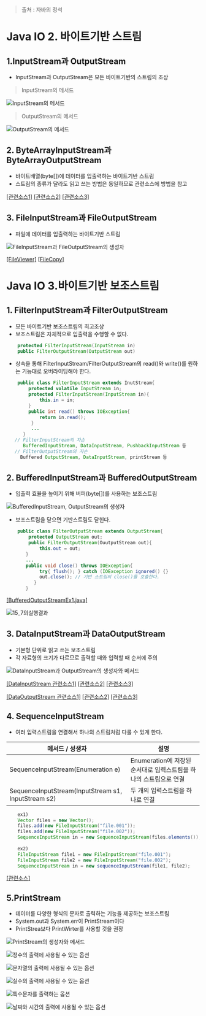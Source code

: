> 출처 : 자바의 정석

# Java IO 2. 바이트기반 스트림
## 1.InputStream과 OutputStream
* InputStream과 OutputStream은 모든 바이트기반의 스트림의 조상
> InputStream의 메서드

![InputStream의 메서드](https://github.com/HaeSeongPark/TIL/blob/master/img/Java/InputStream%EC%9D%98%20%EB%A9%94%EC%84%9C%EB%93%9C.png)

> OutputStream의 메서드

![OutputStream의 메서드](https://github.com/HaeSeongPark/TIL/blob/master/img/Java/OutputStream%EC%9D%98%20%EB%A9%94%EC%84%9C%EB%93%9C.png)

## 2. ByteArrayInputStream과 ByteArrayOutputStream
* 바이트배열(byte[])에 데이터를 입출력하는 바이트기반 스트림
* 스트림의 종류가 달라도 읽고 쓰는 방법은 동일하므로 관련소스에 방법을 참고

[[관련소스1]](https://github.com/HaeSeongPark/TIL/blob/master/JavaStudySource/src/ch15/IOEx1.java)
[[관련소스2]](https://github.com/HaeSeongPark/TIL/blob/master/JavaStudySource/src/ch15/IOEx2.java)
[[관련소스3]](https://github.com/HaeSeongPark/TIL/blob/master/JavaStudySource/src/ch15/IOEx3.java)

## 3. FileInputStream과 FileOutputStream
* 파일에 데이터를 입출력하는 바이트기반 스트림

![FileInputStream과 FileOutputStream의 생성자](https://github.com/HaeSeongPark/TIL/blob/master/img/Java/FileInputStream%EA%B3%BC%20FileOutputStream%EC%9D%98%20%EC%83%9D%EC%84%B1%EC%9E%90.png)

[[FileViewer]](https://github.com/HaeSeongPark/TIL/blob/master/JavaStudySource/src/ch15/FileViewer.java)
[[FileCopy]](https://github.com/HaeSeongPark/TIL/blob/master/JavaStudySource/src/ch15/FileCopy.java)

# Java IO 3.바이트기반 보조스트림
## 1. FilterInputStream과 FilterOutputStream
* 모든 바이트기반 보조스트림의 최고조상
* 보조스트림은 자체적으로 입출력을 수행할 수 없다.
```java
	protected FilterInputStream(InputStream in)
    public FilterOutputStream(OutputStream out)
```
* 상속을 통해 FilterInputStream/FilterOutputStream의 read()와 write()를 원하는 기능대로 오버라이딩해야 한다.
```java
	public class FilterInputStream extends InutStream{
    	protected volatile InputStream in;
        protected FilterInputStream(InputStream in){
        	this.in = in;
        }
        public int read() throws IOException{
        	return in.read();
         }
         ...
      }
   // FilterInputStream의 자손
      BufferedInputStream, DataInputStream, PushbackInputStream 등
   // FilterOutputStream의 자손
     Buffered OutputStream, DataInputStream, printStream 등
```

## 2. BufferedInputStream과 BufferedOutputStream
* 입출력 효율을 높이기 위해 버퍼(byte[])를 사용하는 보조스트림

![BufferedInputStream, OutputStream의 생성자](https://github.com/HaeSeongPark/TIL/blob/master/img/Java/BufferedInputStream%2C%20OutputStream%EC%9D%98%20%EC%83%9D%EC%84%B1%EC%9E%90.png)

* 보조스트림을 닫으면 기반스트림도 닫힌다.
```java
	public class FilterOutputStream extends OutputStream{
    	protected OutputStream out;
        public FilterOutputStream(OuutputStream out){
        	this.out = out;
       }
       ...
       public void close() throws IOException{
       		try{ flush(); } catch (IOException ignored() {}
            out.close(); // 기반 스트림의 close()를 호출한다.
          }
       }
```
[[BufferedOutputStreamEx1.java]](https://github.com/HaeSeongPark/TIL/blob/master/JavaStudySource/src/ch15/BufferedOutputStreamEx1.java)

![15_7의실행결과](https://github.com/HaeSeongPark/TIL/blob/master/img/Java/15_7%EC%9D%98%EC%8B%A4%ED%96%89%EA%B2%B0%EA%B3%BC.png)

## 3. DataInputStream과 DataOutputStream
* 기본형 단위로 읽고 쓰는 보조스트림
* 각 자료형의 크기가 다르므로 출력할 때와 입력할 때 순서에 주의

![DataInputStream과 OutputStream의 생성자와 메서드](https://github.com/HaeSeongPark/TIL/blob/master/img/Java/DataInputStream%EA%B3%BC%20OutputStream%EC%9D%98%20%EC%83%9D%EC%84%B1%EC%9E%90%EC%99%80%20%EB%A9%94%EC%84%9C%EB%93%9C.png)

[[DataInputStream 관련소스1]](https://github.com/HaeSeongPark/TIL/blob/master/JavaStudySource/src/ch15/DataInputStreamEx1.java)
[[관련소스2]](https://github.com/HaeSeongPark/TIL/blob/master/JavaStudySource/src/ch15/DataInputStreamEx2.java)
[[관련소스3]](https://github.com/HaeSeongPark/TIL/blob/master/JavaStudySource/src/ch15/DataInputStreamEx3.java)

[[DataOutputStream 관련소스1]](https://github.com/HaeSeongPark/TIL/blob/master/JavaStudySource/src/ch15/DataOutputStreamEx1.java)
[[관련소스2]](https://github.com/HaeSeongPark/TIL/blob/master/JavaStudySource/src/ch15/DataOutputStreamEx2.java)
[[관련소스3]](https://github.com/HaeSeongPark/TIL/blob/master/JavaStudySource/src/ch15/DataOutputStreamEx3.java)

## 4. SequenceInputStream
* 여러 입력스트림을 연결해서 하나의 스트림처럼 다룰 수 있게 한다.

메서드 / 성생자 | 설명
------------ | -------------
SequenceInputStream(Enumeration e)| Enumeration에 저장된 순서대로 입력스트림을 하나의 스트림으로 연결
SequenceInputStream(InputStream s1, InputStream s2) | 두 개의 입력스트림을 하나로 연결

```java
	ex1)
    Vector files = new Vector();
    files.add(new FileInputStream("file.001"));
    files.add(new FileInputStream("file.002"));
    SequenceInputStream in = new SequenceInputStream(files.elements());
    
    ex2)
    FileInputStream file1 = new FileInputStream("file.001");
    FileInputStream file2 = new FileInputStream("file.002");
    SequenceInputStream in = new sequenceInputStream(file1, file2);
```

[[관련소스]](https://github.com/HaeSeongPark/TIL/blob/master/JavaStudySource/src/ch15/SequenceInputStreamEx.java)

## 5.PrintStream
* 데이터를 다양한 형식의 문자로 출력하는 기능을 제공하는 보조스트림
* System.out과 System.err이 PrintStream이다
* PrintStrea보다 PrintWirter를 사용할 것을 권장

![PrintStream의 생성자와 메서드](https://github.com/HaeSeongPark/TIL/blob/master/img/Java/PrintStream%EC%9D%98%20%EC%83%9D%EC%84%B1%EC%9E%90%EC%99%80%20%EB%A9%94%EC%84%9C%EB%93%9C.png)

![정수의 출력에 사용될 수 있는 옵션](https://github.com/HaeSeongPark/TIL/blob/master/img/Java/%EC%A0%95%EC%88%98%EC%9D%98%20%EC%B6%9C%EB%A0%A5%EC%97%90%20%EC%82%AC%EC%9A%A9%EB%90%A0%20%EC%88%98%20%EC%9E%88%EB%8A%94%20%EC%98%B5%EC%85%98.png)

![문자열의 출력에 사용될 수 있는 옵션](https://github.com/HaeSeongPark/TIL/blob/master/img/Java/%EB%AC%B8%EC%9E%90%EC%97%B4%20%EC%B6%9C%EB%A0%A5%EC%97%90%20%EC%82%AC%EC%9A%A9%EB%90%A0%20%EC%88%98%20%EC%9E%88%EB%8A%94%20%EC%98%B5%EC%85%98.png)

![실수의 출력에 사용될 수 있는 옵션](https://github.com/HaeSeongPark/TIL/blob/master/img/Java/%EC%8B%A4%EC%88%98%EC%9D%98%20%EC%B6%9C%EB%A0%A5%EC%97%90%20%EC%82%AC%EC%9A%A9%EB%90%A0%20%EC%88%98%20%EC%9E%88%EB%8A%94%20%EC%98%B5%EC%85%98.png)

![특수문자를 출력하는 옵션](https://github.com/HaeSeongPark/TIL/blob/master/img/Java/%ED%8A%B9%EC%88%98%EB%AC%B8%EC%9E%90%EB%A5%BC%20%EC%B6%9C%EB%A0%A5%ED%95%98%EB%8A%94%20%EC%98%B5%EC%85%98.png)

![날짜와 시간의 출력에 사용될 수 있는 옵션](https://github.com/HaeSeongPark/TIL/blob/master/img/Java/%EB%82%A0%EC%A7%9C%EC%99%80%20%EC%8B%9C%EA%B0%84%EC%9D%98%20%EC%B6%9C%EB%A0%A5%EC%97%90%20%EC%82%AC%EC%9A%A9%EB%90%A0%20%EC%88%98%20%EC%9E%88%EB%8A%94%20%EC%98%B5%EC%85%98.png)
